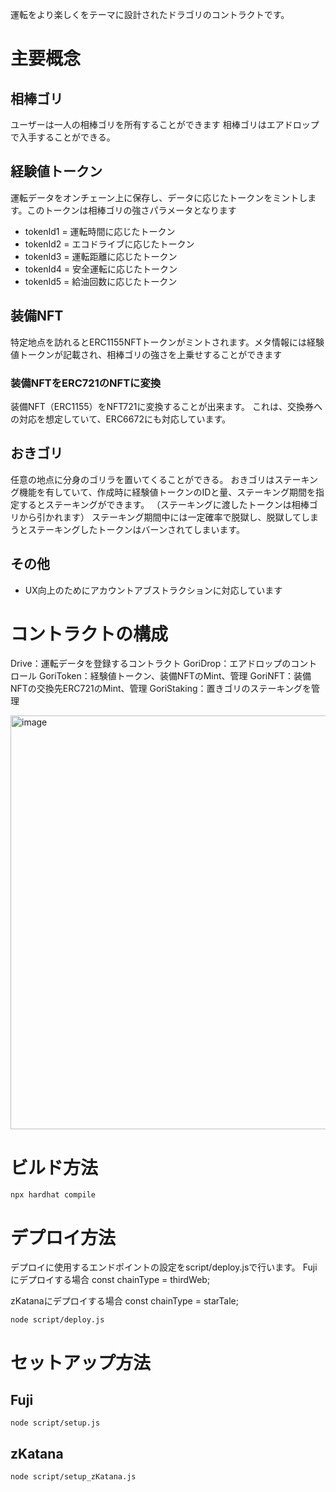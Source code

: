運転をより楽しくをテーマに設計されたドラゴリのコントラクトです。

# 主要概念

## 相棒ゴリ
 ユーザーは一人の相棒ゴリを所有することができます
 相棒ゴリはエアドロップで入手することができる。

## 経験値トークン
運転データをオンチェーン上に保存し、データに応じたトークンをミントします。このトークンは相棒ゴリの強さパラメータとなります
- tokenId1 = 運転時間に応じたトークン
- tokenId2 = エコドライブに応じたトークン
- tokenId3 = 運転距離に応じたトークン
- tokenId4 = 安全運転に応じたトークン
- tokenId5 = 給油回数に応じたトークン

## 装備NFT
特定地点を訪れるとERC1155NFTトークンがミントされます。メタ情報には経験値トークンが記載され、相棒ゴリの強さを上乗せすることができます

### 装備NFTをERC721のNFTに変換
装備NFT（ERC1155）をNFT721に変換することが出来ます。
これは、交換券への対応を想定していて、ERC6672にも対応しています。

## おきゴリ
任意の地点に分身のゴリラを置いてくることができる。
おきゴリはステーキング機能を有していて、作成時に経験値トークンのIDと量、ステーキング期間を指定するとステーキングができます。
（ステーキングに渡したトークンは相棒ゴリから引かれます）
ステーキング期間中には一定確率で脱獄し、脱獄してしまうとステーキングしたトークンはバーンされてしまいます。

## その他
- UX向上のためにアカウントアブストラクションに対応しています

# コントラクトの構成
Drive：運転データを登録するコントラクト
GoriDrop：エアドロップのコントロール
GoriToken：経験値トークン、装備NFTのMint、管理
GoriNFT：装備NFTの交換先ERC721のMint、管理
GoriStaking：置きゴリのステーキングを管理

<img width="662" alt="image" src="https://github.com/mossan-ultra/DrivingGorilla/assets/95908731/1950a279-1934-4bd0-93b5-056637c8b0f0">


# ビルド方法
```
npx hardhat compile
```

# デプロイ方法
デプロイに使用するエンドポイントの設定をscript/deploy.jsで行います。
Fujiにデプロイする場合
const chainType = thirdWeb;

zKatanaにデプロイする場合
const chainType = starTale;

```
node script/deploy.js
```

# セットアップ方法
## Fuji
```
node script/setup.js
```

## zKatana
```
node script/setup_zKatana.js
```


